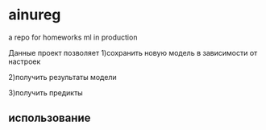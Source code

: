 # ainureg
a repo for homeworks ml in production


Данные проект позволяет
1)сохранить новую модель в зависимости от настроек

2)получить результаты модели

3)получить предикты

## использование 